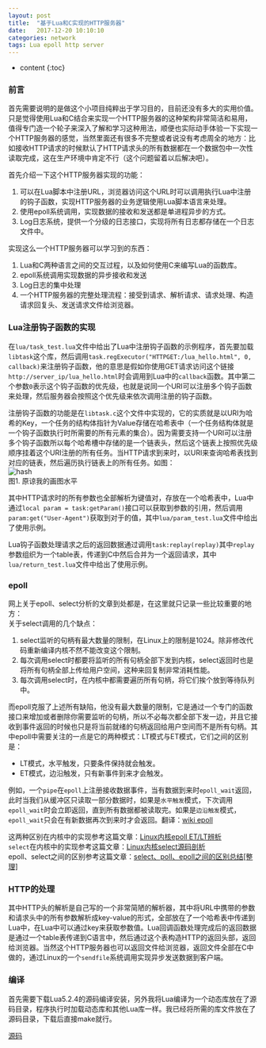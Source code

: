 ```yaml
---
layout: post
title:  "基于Lua和C实现的HTTP服务器"
date:   2017-12-20 10:10:10
categories: network
tags: Lua epoll http server
---
```


* content
{:toc}

### 前言

首先需要说明的是做这个小项目纯粹出于学习目的，目前还没有多大的实用价值。只是觉得使用Lua和C结合来实现一个HTTP服务器的这种架构非常简洁和易用，值得专门造一个轮子来深入了解和学习这种用法，顺便也实际动手体验一下实现一个HTTP服务器的感觉，当然里面还有很多不完整或者说没有考虑周全的地方：比如接收HTTP请求的时候默认了HTTP请求头的所有数据都在一个数据包中一次性读取完成，这在生产环境中肯定不行（这个问题留着以后解决吧）。   

首先介绍一下这个HTTP服务器实现的功能：

1. 可以在Lua脚本中注册URL，浏览器访问这个URL时可以调用执行Lua中注册的钩子函数，实现HTTP服务器的业务逻辑使用Lua脚本语言来处理。
2. 使用epoll系统调用，实现数据的接收和发送都是单进程异步的方式。
3. Log日志系统，提供一个分级的日志接口，实现将所有日志都存储在一个日志文件中。

实现这么一个HTTP服务器可以学习到的东西：

1. Lua和C两种语言之间的交互过程，以及如何使用C来编写Lua的函数库。
2. epoll系统调用实现数据的异步接收和发送
3. Log日志的集中处理
4. 一个HTTP服务器的完整处理流程：接受到请求、解析请求、请求处理、构造请求回复头、发送请求文件给浏览器。


### Lua注册钩子函数的实现

在`lua/task_test.lua`文件中给出了Lua中注册钩子函数的示例程序，首先要加载`libtask`这个库，然后调用`task.regExecutor("HTTPGET:/lua_hello.html", 0, callback)`来注册钩子函数，他的意思是假如你使用GET请求访问这个链接`http://server_ip/lua_hello.html`时会调用到Lua中的`callback`函数。其中第二个参数`0`表示这个钩子函数的优先级，也就是说同一个URI可以注册多个钩子函数来处理，然后服务器会按照这个优先级来依次调用注册的钩子函数。   

注册钩子函数的功能是在`libtask.c`这个文件中实现的，它的实质就是以URI为哈希的Key，一个任务的结构体指针为Value存储在哈希表中（一个任务结构体就是一个钩子函数执行时所需要的所有元素的集合）。因为需要支持一个URI可以注册多个钩子函数所以每个哈希槽中存储的是一个链表头，然后这个链表上按照优先级顺序挂着这个URI注册的所有任务。当HTTP请求到来时，以URI来查询哈希表找到对应的链表，然后遍历执行链表上的所有任务。如图：   
![hash]({{"/css/pics/hash.jpg"}})    
图1. 原谅我的画图水平

其中HTTP请求时的所有参数也全部解析为键值对，存放在一个哈希表中，Lua中通过`local param = task:getParam()`接口可以获取到参数的引用，然后调用`param:get("User-Agent")`获取到对于的值，其中`lua/param_test.lua`文件中给出了使用示例。

Lua钩子函数处理请求之后的返回数据通过调用`task:replay(replay)`其中`replay`参数组织为一个table表，传递到C中然后合并为一个返回请求，其中`lua/return_test.lua`文件中给出了使用示例。

### epoll

网上关于epoll、select分析的文章到处都是，在这里就只记录一些比较重要的地方：   
关于select调用的几个缺点：   
1. select监听的句柄有最大数量的限制，在Linux上的限制是1024。除非修改代码重新编译内核不然不能改变这个限制。
2. 每次调用select时都要将监听的所有句柄全部下发到内核，select返回时也是将所有句柄全部上传给用户空间，这种来回复制非常消耗性能。
3. 每次调用select时，在内核中都需要遍历所有句柄，将它们挨个放到等待队列中。

而epoll克服了上述所有缺陷，他没有最大数量的限制，它是通过一个专门的函数接口来增加或者删除你需要监听的句柄，所以不必每次都全部下发一边，并且它接收到事件返回的时候也只是将当前就绪的句柄返回给用户空间而不是所有句柄。其中epoll中需要关注的一点是它的两种模式：LT模式与ET模式，它们之间的区别是：

* LT模式，水平触发，只要条件保持就会触发。
* ET模式，边沿触发，只有新事件到来才会触发。

例如，一个`pipe`在`epoll`上注册接收数据事件，当有数据到来时`epoll_wait`返回，此时当我们从缓冲区只读取一部分数据时，如果是`水平触发`模式，下次调用`epoll_wait`时会立即返回，直到所有数据都被读取完。如果是`边沿触发`模式，`epoll_wait`只会在有新数据再次到来时才会返回。翻译：[wiki epoll](https://en.wikipedia.org/wiki/Epoll)

这两种区别在内核中的实现参考这篇文章：[Linux内核epoll ET/LT辨析](http://www.pandademo.com/2016/11/the-discrimination-of-linux-kernel-epoll-et-and-lt/)    
`select`在内核中的实现参考这篇文章：[Linux内核select源码剖析](http://www.pandademo.com/2016/11/linux-kernel-select-source-dissect/)   
epoll、select之间的区别参考这篇文章：[select、poll、epoll之间的区别总结[整理]](http://www.cnblogs.com/Anker/p/3265058.html)

### HTTP的处理

其中HTTP头的解析是自己写的一个非常简陋的解析器，其中将URL中携带的参数和请求头中的所有参数解析成key-value的形式，全部放在了一个哈希表中传递到Lua中，在Lua中可以通过key来获取参数值。Lua回调函数处理完成后的返回数据是通过一个table表传递到C语言中，然后通过这个表构造HTTP的返回头部，返回给浏览器。当然这个HTTP服务器也可以返回文件给浏览器，返回文件全部在C中做的，通过Linux的一个`sendfile`系统调用实现异步发送数据到客户端。

### 编译

首先需要下载Lua5.2.4的源码编译安装，另外我将Lua编译为一个动态库放在了源码目录，程序执行时加载动态库和其他Lua库一样。我已经将所需的库文件放在了源码目录，下载后直接make就行。

[源码](https://github.com/Cxd2014/lua_epoll_server)
